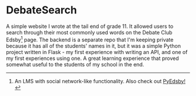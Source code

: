 # DebateSearch
A simple website I wrote at the tail end of grade 11. It allowed users to search through their most commonly used words on the Debate Club Edsby[^1] page. The backend is a separate repo that I'm keeping private because it has all of the students' names in it, but it was a simple Python project written in Flask - my first experience with writing an API, and one of my first experiences using one. A great learning experience that proved somewhat useful to the students of my school in the end.

[^1]: An LMS with social network-like functionality. Also check out [PyEdsby!](https://github.com/ctrezevant/PyEdsby)
